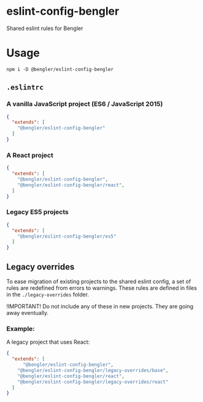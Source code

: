 # eslint-config-bengler

Shared eslint rules for Bengler

# Usage

`npm i -D @bengler/eslint-config-bengler`

## `.eslintrc`

### A vanilla JavaScript project (ES6 / JavaScript 2015)

```json
{
  "extends": [
    "@bengler/eslint-config-bengler"
  ]
}
```

### A React project

```json
{
  "extends": [
    "@bengler/eslint-config-bengler",
    "@bengler/eslint-config-bengler/react",
  ]
}
```

### Legacy ES5 projects

```json
{
  "extends": [
    "@bengler/eslint-config-bengler/es5"
  ]
}
```



## Legacy overrides

To ease migration of existing projects to the shared eslint config, a set of rules are redefined from errors to warnings.
These rules are defined in files in the `./legacy-overrides` folder.

!IMPORTANT! Do not include any of these in new projects. They are going away eventually.

### Example:

A legacy project that uses React:
```json
{
  "extends": [
      "@bengler/eslint-config-bengler",
    "@bengler/eslint-config-bengler/legacy-overrides/base",
    "@bengler/eslint-config-bengler/react",
    "@bengler/eslint-config-bengler/legacy-overrides/react"
  ]
}
```
